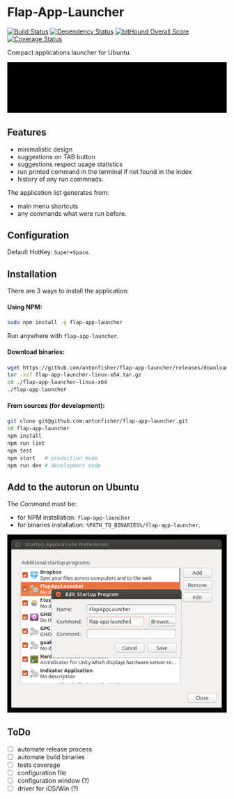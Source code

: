 # Flap-App-Launcher

[![Build Status](https://travis-ci.org/antonfisher/flap-app-launcher.svg?branch=master)](https://travis-ci.org/antonfisher/flap-app-launcher)
[![Dependency Status](https://dependencyci.com/github/antonfisher/flap-app-launcher/badge)](https://dependencyci.com/github/antonfisher/flap-app-launcher)
[![bitHound Overall Score](https://www.bithound.io/github/antonfisher/flap-app-launcher/badges/score.svg)](https://www.bithound.io/github/antonfisher/flap-app-launcher)
[![Coverage Status](https://coveralls.io/repos/github/antonfisher/flap-app-launcher/badge.svg?branch=master)](https://coveralls.io/github/antonfisher/flap-app-launcher?branch=master)

Compact applications launcher for Ubuntu.

![Main view](https://raw.githubusercontent.com/antonfisher/flap-app-launcher/docs/images/flap-app-launcher-demo-v1.gif)

## Features
- minimalistic design
- suggestions on TAB button
- suggestions respect usage statistics
- run printed command in the terminal if not found in the index
- history of any run commnads.

The application list generates from:
- main menu shortcuts
- any commands what were run before.

## Configuration
Default HotKey: `Super+Space`.

## Installation

There are 3 ways to install the application:

#### Using NPM:
```bash
sudo npm install -g flap-app-launcher
```
Run anywhere with `flap-app-launcher`.

#### Download binaries:
```bash
wget https://github.com/antonfisher/flap-app-launcher/releases/download/v1.0.3/flap-app-launcher-linux-x64.tar.gz
tar -xzf flap-app-launcher-linux-x64.tar.gz
cd ./flap-app-launcher-linux-x64
./flap-app-launcher
```

#### From sources (for development):
```bash
git clone git@github.com:antonfisher/flap-app-launcher.git
cd flap-app-launcher
npm install
npm run lint
npm test
npm start   # production mode
npm run dev # development mode
```

## Add to the autorun on Ubuntu

The _Command_ must be:
- for NPM installation: `flap-app-launcher`
- for binaries installation: `%PATH_TO_BINARIES%/flap-app-launcher`.

![Main view](https://raw.githubusercontent.com/antonfisher/flap-app-launcher/docs/images/autorun-ubuntu-v2.png)

## ToDo
- [ ] automate release process
- [ ] automate build binaries
- [ ] tests coverage
- [ ] configuration file
- [ ] configuration window (?)
- [ ] driver for iOS/Win (?)
